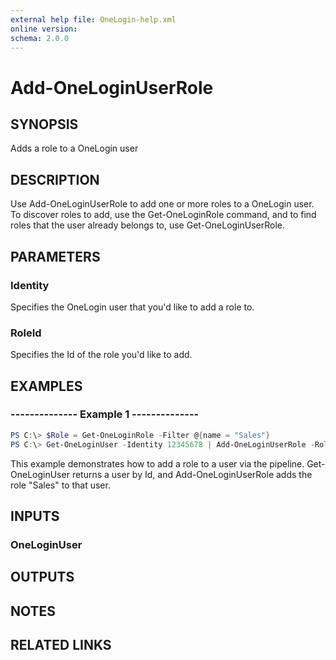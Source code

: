 ```yaml
---
external help file: OneLogin-help.xml
online version: 
schema: 2.0.0
---
```


# Add-OneLoginUserRole

## SYNOPSIS
Adds a role to a OneLogin user

## DESCRIPTION
Use Add-OneLoginUserRole to add one or more roles to a OneLogin user. To discover roles to add, use the Get-OneLoginRole command, and to find roles that the user already belongs to, use Get-OneLoginUserRole.

## PARAMETERS
### Identity
Specifies the OneLogin user that you'd like to add a role to.

### RoleId
Specifies the Id of the role you'd like to add.

## EXAMPLES
### --------------  Example 1  --------------

```powershell
PS C:\> $Role = Get-OneLoginRole -Filter @{name = "Sales"}
PS C:\> Get-OneLoginUser -Identity 12345678 | Add-OneLoginUserRole -RoleId $Role.id
```
This example demonstrates how to add a role to a user via the pipeline. Get-OneLoginUser returns a user by Id, and Add-OneLoginUserRole adds the role "Sales" to that user.

## INPUTS
### OneLoginUser

## OUTPUTS

## NOTES

## RELATED LINKS
